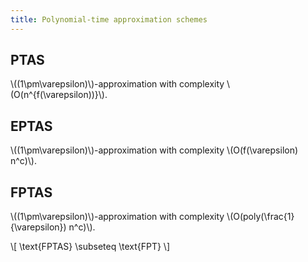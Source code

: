 ```yaml
---
title: Polynomial-time approximation schemes
---
```


## PTAS
\\((1\\pm\\varepsilon)\\)-approximation with complexity \\(O(n^{f(\\varepsilon))}\\).

## EPTAS
\\((1\\pm\\varepsilon)\\)-approximation with complexity \\(O(f(\\varepsilon) n^c)\\).

## FPTAS
\\((1\\pm\\varepsilon)\\)-approximation with complexity \\(O(poly(\\frac{1}{\\varepsilon}) n^c)\\).

\\[
\\text{FPTAS} \\subseteq \\text{FPT}
\\]
